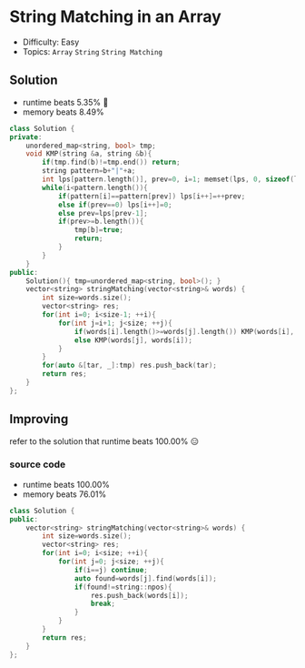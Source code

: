 # String Matching in an Array
- Difficulty: Easy
- Topics: `Array` `String` `String Matching`

## Solution
- runtime beats 5.35% 🤮
- memory beats 8.49%
``` cpp
class Solution {
private:
    unordered_map<string, bool> tmp;
    void KMP(string &a, string &b){
        if(tmp.find(b)!=tmp.end()) return;
        string pattern=b+"|"+a;
        int lps[pattern.length()], prev=0, i=1; memset(lps, 0, sizeof(lps));
        while(i<pattern.length()){
            if(pattern[i]==pattern[prev]) lps[i++]=++prev;
            else if(prev==0) lps[i++]=0;
            else prev=lps[prev-1];
            if(prev>=b.length()){
                tmp[b]=true;
                return;
            }
        }
    }
public:
    Solution(){ tmp=unordered_map<string, bool>(); }
    vector<string> stringMatching(vector<string>& words) {
        int size=words.size();
        vector<string> res;
        for(int i=0; i<size-1; ++i){
            for(int j=i+1; j<size; ++j){
                if(words[i].length()>=words[j].length()) KMP(words[i], words[j]);
                else KMP(words[j], words[i]);
            }
        }
        for(auto &[tar, _]:tmp) res.push_back(tar);
        return res;
    }
};
```

## Improving
refer to the solution that runtime beats 100.00% 😑
### source code
- runtime beats 100.00%
- memory beats 76.01%
``` cpp
class Solution {
public:
    vector<string> stringMatching(vector<string>& words) {
        int size=words.size();
        vector<string> res;
        for(int i=0; i<size; ++i){
            for(int j=0; j<size; ++j){
                if(i==j) continue;
                auto found=words[j].find(words[i]);
                if(found!=string::npos){
                    res.push_back(words[i]);
                    break;
                }
            }
        }
        return res;
    }
};
```